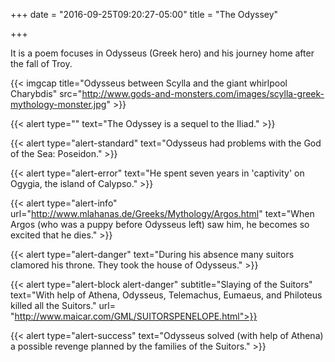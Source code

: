 +++
date = "2016-09-25T09:20:27-05:00"
title = "The Odyssey"

+++

It is a poem focuses in Odysseus (Greek hero) and his journey home after
the fall of Troy.
<!--more-->

{{< imgcap title="Odysseus between Scylla and the giant whirlpool Charybdis"
 src="http://www.gods-and-monsters.com/images/scylla-greek-mythology-monster.jpg" >}}

{{< alert type="" text="The Odyssey is a sequel to the Iliad." >}}

{{< alert type="alert-standard" text="Odysseus had problems with the God of the Sea: Poseidon." >}}

{{< alert type="alert-error" text="He spent seven years in 'captivity' on Ogygia, the island of Calypso." >}}

{{< alert type="alert-info" url="http://www.mlahanas.de/Greeks/Mythology/Argos.html"
   text="When Argos (who was a puppy before Odysseus left) saw him, he becomes so excited that he dies." >}}

{{< alert type="alert-danger" text="During his absence many suitors clamored his throne. They took the house of Odysseus." >}}

{{< alert type="alert-block alert-danger" subtitle="Slaying of the Suitors"
 text="With help of Athena, Odysseus, Telemachus, Eumaeus, and Philoteus killed all the Suitors."
 url= "http://www.maicar.com/GML/SUITORSPENELOPE.html">}}

{{< alert type="alert-success"
    text="Odysseus solved (with help of Athena) a possible revenge planned by the families of the Suitors." >}}
